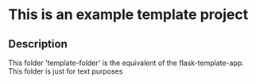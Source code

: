 # This is an example template project

## Description

This folder 'template-folder' is the equivalent of the flask-template-app. This
folder is just for text purposes
